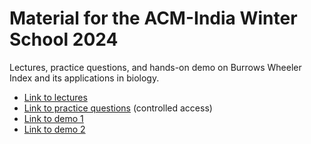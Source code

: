 # Material for the ACM-India Winter School 2024
Lectures, practice questions, and hands-on demo on Burrows Wheeler Index and its applications in biology.

- [Link to lectures](https://indianinstituteofscience-my.sharepoint.com/:f:/g/personal/chirag_iisc_ac_in/Eo2eNNNg1A1Budga5zCGkqIBI5pL7zrQhUdjsejtFNx6tA?e=LmcMrR)
- [Link to practice questions](https://indianinstituteofscience-my.sharepoint.com/:f:/r/personal/chirag_iisc_ac_in/Documents/Teaching/Other%20material/ACM%20Winter%20School%202024/Practice%20Ques?csf=1&web=1&e=H0fdOd) (controlled access)
- [Link to demo 1](Demo%201)
- [Link to demo 2](Demo%202)
